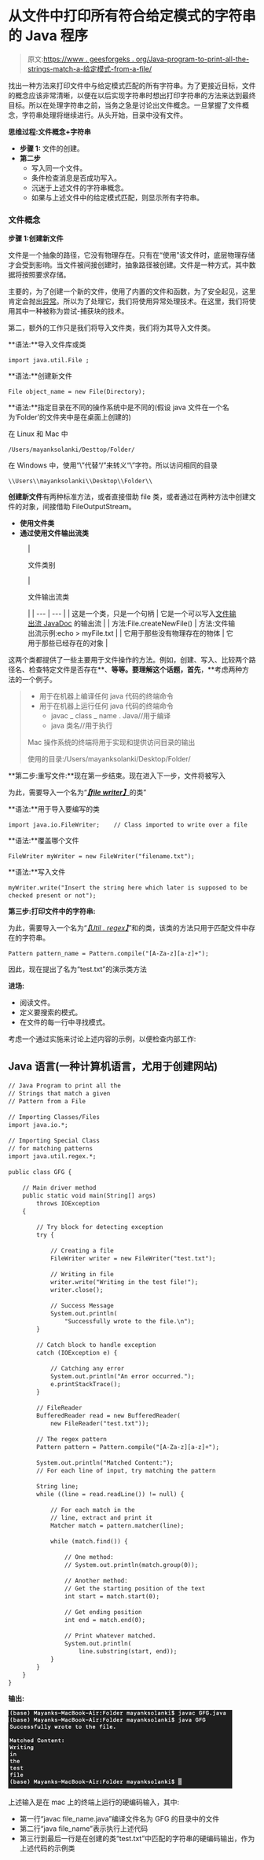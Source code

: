 # 从文件中打印所有符合给定模式的字符串的 Java 程序

> 原文:[https://www . geesforgeks . org/Java-program-to-print-all-the-strings-match-a-给定模式-from-a-file/](https://www.geeksforgeeks.org/java-program-to-print-all-the-strings-that-match-a-given-pattern-from-a-file/)

找出一种方法来打印文件中与给定模式匹配的所有字符串。为了更接近目标，文件的概念应该非常清晰，以便在以后实现字符串时想出打印字符串的方法来达到最终目标。所以在处理字符串之前，当务之急是讨论出文件概念。一旦掌握了文件概念，字符串处理将继续进行。从头开始，目录中没有文件。

**思维过程:文件概念+字符串**

*   **步骤 1:** 文件的创建。
*   **第二步**
    *   写入同一个文件。
    *   条件检查消息是否成功写入。
    *   沉迷于上述文件的字符串概念。
    *   如果与上述文件中的给定模式匹配，则显示所有字符串。

### 文件概念

**步骤 1:创建新文件**

文件是一个抽象的路径，它没有物理存在。只有在“使用”该文件时，底层物理存储才会受到影响。当文件被间接创建时，抽象路径被创建。文件是一种方式，其中数据将按照要求存储。

主要的，为了创建一个新的文件，使用了内置的文件和函数，为了安全起见，这里肯定会抛出[异常](https://www.geeksforgeeks.org/exceptions-in-java/)。所以为了处理它，我们将使用异常处理技术。在这里，我们将使用其中一种被称为尝试-捕获块的技术。

第二，额外的工作只是我们将导入文件类，我们将为其导入文件类。

**语法:**导入文件库或类

```
import java.util.File ;
```

**语法:**创建新文件

```
File object_name = new File(Directory); 
```

**语法:**指定目录在不同的操作系统中是不同的(假设 java 文件在一个名为‘Folder’的文件夹中是在桌面上创建的)

在 Linux 和 Mac 中

```
/Users/mayanksolanki/Desttop/Folder/
```

在 Windows 中，使用“\\”代替“/”来转义“\”字符。所以访问相同的目录

```
\\Users\\mayanksolanki\\Desktop\\Folder\\
```

**创建新文件**有两种标准方法，或者直接借助 file 类，或者通过在两种方法中创建文件的对象，间接借助 FileOutputStream。

*   **使用文件类**
*   **通过使用文件输出流类**

<figure class="table">

| 

文件类别

 | 

文件输出流类

 |
| --- | --- |
| 这是一个类，只是一个句柄 | 它是一个可以写入[文件输出流 JavaDoc](https://www.geeksforgeeks.org/dataoutputstream-in-java/) 的输出流 |
| 方法:File.createNewFile() | 方法:文件输出流示例:echo > myFile.txt |
| 它用于那些没有物理存在的物体 | 它用于那些已经存在的对象 |

</figure>

这两个类都提供了一些主要用于文件操作的方法。例如，创建、写入、比较两个路径名、检查特定文件是否存在**、**等等。要理解这个话题，首先**，**考虑两种方法的一个例子。

> *   用于在机器上编译任何 java 代码的终端命令
> *   用于在机器上运行任何 java 代码的终端命令
>     *   javac _ class _ name . Java//用于编译
>     *   java 类名//用于执行
>         
> 
> Mac 操作系统的终端将用于实现和提供访问目录的输出
> 
> 使用的目录:/Users/mayanksolanki/Desktop/Folder/

**第二步:重写文件:**现在第一步结束。现在进入下一步，文件将被写入

为此，需要导入一个名为“[***【file writer】***](https://www.geeksforgeeks.org/file-handling-java-using-filewriter-filereader/)的类”

**语法:**用于导入要编写的类

```
import java.io.FileWriter;    // Class imported to write over a file
```

**语法:**覆盖哪个文件

```
FileWriter myWriter = new FileWriter("filename.txt");
```

**语法:**写入文件

```
myWriter.write("Insert the string here which later is supposed to be checked present or not");
```

**第三步:打印文件中的字符串:**

为此，需要导入一个名为“[*【Util . regex】*](https://www.geeksforgeeks.org/regular-expressions-in-java/)”和的类，该类的方法只用于匹配文件中存在的字符串。

```
Pattern pattern_name = Pattern.compile("[A-Za-z][a-z]+");
```

因此，现在提出了名为“test.txt”的演示类方法

**进场:**

*   阅读文件。
*   定义要搜索的模式。
*   在文件的每一行中寻找模式。

考虑一个通过实施来讨论上述内容的示例，以便检查内部工作:

## Java 语言(一种计算机语言，尤用于创建网站)

```
// Java Program to print all the
// Strings that match a given
// Pattern from a File

// Importing Classes/Files
import java.io.*;

// Importing Special Class 
// for matching patterns
import java.util.regex.*;

public class GFG {

    // Main driver method
    public static void main(String[] args)
        throws IOException
    {

        // Try block for detecting exception
        try {

            // Creating a file
            FileWriter writer = new FileWriter("test.txt");

            // Writing in file
            writer.write("Writing in the test file!");
            writer.close();

            // Success Message
            System.out.println(
                "Successfully wrote to the file.\n");
        }

        // Catch block to handle exception
        catch (IOException e) {

            // Catching any error
            System.out.println("An error occurred.");
            e.printStackTrace();
        }

        // FileReader
        BufferedReader read = new BufferedReader(
            new FileReader("test.txt"));

        // The regex pattern
        Pattern pattern = Pattern.compile("[A-Za-z][a-z]+");

        System.out.println("Matched Content:");
        // For each line of input, try matching the pattern

        String line;
        while ((line = read.readLine()) != null) {

            // For each match in the 
            // line, extract and print it
            Matcher match = pattern.matcher(line);

            while (match.find()) {

                // One method:
                // System.out.println(match.group(0));

                // Another method:
                // Get the starting position of the text
                int start = match.start(0);

                // Get ending position
                int end = match.end(0);

                // Print whatever matched.
                System.out.println(
                    line.substring(start, end));
            }
        }
    }
}
```

**输出:**

![](img/6430875eccce0234a79f4933b6392d5f.png)

上述输入是在 mac 上的终端上运行的硬编码输入，其中:

*   第一行“javac file_name.java”编译文件名为 GFG 的目录中的文件
*   第二行“java file_name”表示执行上述代码
*   第三行到最后一行是在创建的类“test.txt”中匹配的字符串的硬编码输出，作为上述代码的示例类